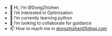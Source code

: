 - 👋 Hi, I’m @DongZhizhen
- 👀 I’m interested in Optimization
- 🌱 I’m currently learning python
- 💞️ I’m looking to collaborate for guidance
- 📫 How to reach me in dongzhizhen05@qq.com

<!---
DongZhizhen/DongZhizhen is a ✨ special ✨ repository because its `README.md` (this file) appears on your GitHub profile.
You can click the Preview link to take a look at your changes.
--->
